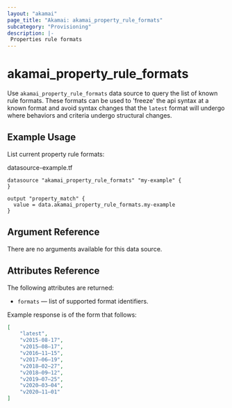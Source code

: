 ```yaml
---
layout: "akamai"
page_title: "Akamai: akamai_property_rule_formats"
subcategory: "Provisioning"
description: |-
 Properties rule formats
---
```


# akamai_property_rule_formats


Use `akamai_property_rule_formats` data source to query the list of known rule formats.  These formats can be used to 'freeze'
the api syntax at a known format and avoid syntax changes that the `latest` format will undergo where behaviors and 
criteria undergo structural changes.

## Example Usage

List current property rule formats:

datasource-example.tf
```hcl-terraform
datasource "akamai_property_rule_formats" "my-example" {
}

output "property_match" {
  value = data.akamai_property_rule_formats.my-example
}
```

## Argument Reference

There are no arguments available for this data source.

## Attributes Reference

The following attributes are returned:

* `formats` — list of supported format identifiers.

Example response is of the form that follows:
```json
[
    "latest",
    "v2015-08-17",
    "v2015–08–17",
    "v2016–11–15",
    "v2017–06–19",
    "v2018–02–27",
    "v2018–09–12",
    "v2019–07–25",
    "v2020–03–04",
    "v2020–11–01"
]
```
